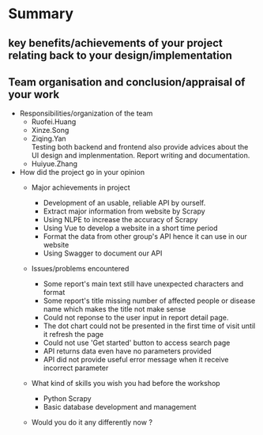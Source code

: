 # Summary

## key benefits/achievements of your project relating back to your design/implementation

## Team organisation and conclusion/appraisal of your work 
- Responsibilities/organization of the team
   - Ruofei.Huang
   - Xinze.Song
   - Ziqing.Yan <br>
   Testing both backend and frontend also provide advices about the UI design and implenmentation. Report writing and documentation.
   - Huiyue.Zhang
- How did the project go in your opinion 
    - Major achievements in project <br>
      - Development of an usable, reliable API by ourself.
      - Extract major information from website by Scrapy
      - Using NLPE to increase the accuracy of Scrapy
      - Using Vue to develop a website in a short time period
      - Format the data from other group's API hence it can use in our website
      - Using Swagger to document our API

    - Issues/problems encountered
      - Some report's main text still have unexpected characters and format
      - Some report's title missing number of affected people or disease name which makes the title not make sense
      - Could not reponse to the user input in report detail page.
      - The dot chart could not be presented in the first time of visit until it refresh the page
      - Could not use 'Get started' button to access search page
      - API returns data even have no parameters provided
      - API did not provide useful error message when it receive incorrect parameter
  
    - What kind of skills you wish you had before the workshop
      - Python Scrapy
      - Basic database development and management
  
    - Would you do it any differently now ?

